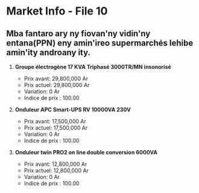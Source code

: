 # Market Info - File 10

## Mba fantaro ary ny fiovan'ny vidin'ny entana(PPN) eny amin'ireo supermarchés lehibe amin'ity androany ity.

1. **Groupe électrogène 17 KVA Triphasé 3000TR/MN insonorisé**
   - Prix avant: 29,800,000 Ar
   - Prix actuel: 29,800,000 Ar
   - Variation: 0 Ar
   - Indice de prix : 100.00

2. **Onduleur APC Smart-UPS RV 10000VA 230V**
   - Prix avant: 17,500,000 Ar
   - Prix actuel: 17,500,000 Ar
   - Variation: 0 Ar
   - Indice de prix : 100.00

3. **Onduleur twin PRO2 on line double conversion 6000VA**
   - Prix avant: 12,800,000 Ar
   - Prix actuel: 12,800,000 Ar
   - Variation: 0 Ar
   - Indice de prix : 100.00

